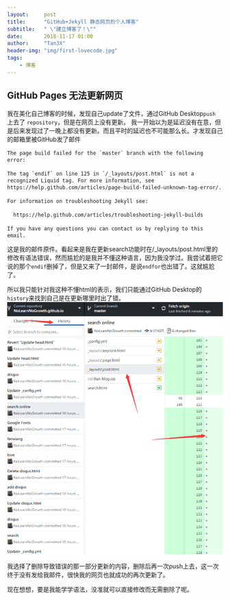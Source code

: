 ```yaml
---
layout:     post
title:      "GitHub+Jekyll 静态网页的个人博客"
subtitle:   " \"建立博客了！\""
date:       2018-11-17 01:00
author:     "TanJX"
header-img: "img/first-lovecode.jpg"
tags:
    - 博客
---
```


## GitHub Pages 无法更新网页
我在美化自己博客的时候，发现自己update了文件，通过GitHub Desktop```push``` 上去了 ```repository```，但是在网页上没有更新。
我一开始以为是延迟没有在意，但是后来发现过了一晚上都没有更新。而且平时的延迟也不可能那么长。才发现自己的邮箱里被GitHub发了邮件

```
The page build failed for the `master` branch with the following error:

The tag `endif` on line 125 in `/_layouts/post.html` is not a recognized Liquid tag. For more information, see https://help.github.com/articles/page-build-failed-unknown-tag-error/.

For information on troubleshooting Jekyll see:

  https://help.github.com/articles/troubleshooting-jekyll-builds

If you have any questions you can contact us by replying to this email.
```

这是我的邮件原件。看起来是我在更新search功能时在/_layouts/post.html里的修改有语法错误，然而尴尬的是我并不懂这种语言，因为我没学过。我尝试着把它说的那个```endif```删掉了，但是又来了一封邮件，是说```endfor```也出错了。这就尴尬了。

所以我只能针对我这种不懂html的表示，我们只能通过GitHub Desktop的```history```来找到自己是在更新哪里时出了错。
![GitHub Desktop](/img/in_post/2018-11-17---1.png)

我选择了删除导致错误的那一部分更新的内容，删除后再一次push上去，这一次终于没有发给我邮件，很快我的网页也就成功的再次更新了。

现在想想，要是我能学学语法，没准就可以直接修改而无需删除了呢。